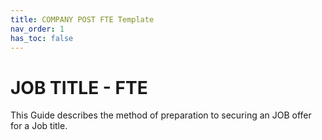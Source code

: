 ```yaml
---
title: COMPANY POST FTE Template
nav_order: 1
has_toc: false
---
```


# JOB TITLE - FTE
This Guide describes the method of preparation to securing an JOB offer for a Job title.